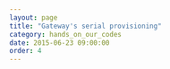 ```yaml
---
layout: page
title: "Gateway's serial provisioning"
category: hands_on_our_codes
date: 2015-06-23 09:00:00
order: 4
---
```



